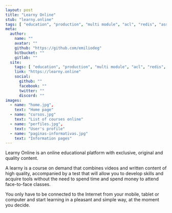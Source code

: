 ```yaml
---
layout: post
title: "Learny Online"
stub: "learny.online"
tags: [ "education", "production", "multi module", "acl", "redis", "assets manager", "social login", "phalcon 3x", "responsive design", "AWS", "Bootstrap", "startup" ]
meta:
  author:
    name: ""
    avatar: ""
    github: "https://github.com/emiliodeg"
    bitbucket: ""
    gitlab: ""
  site:
    tags: [ "education", "production", "multi module", "acl", "redis", "assets manager", "social login", "phalcon 3x", "responsive design", "AWS", "Bootstrap", "startup" ]
    link: "https://learny.online"
    social:
      github: ""
      facebook: ""
      twitter: ""
      discord: ""
images:
  - name: "home.jpg",
    text: "Home page"
  - name: "cursos.jpg"
    text: "List of courses online"
  - name: "perfiles.jpg",
    text: "User's profile"
  - name: "paginas-informativas.jpg"
    text: "Information pages"
---
```

Learny Online is an online educational platform with exclusive, original and quality content.

A learny is a course on demand that combines videos and written content of high quality, 
accompanied by a test that will allow you to develop skills and acquire tools without the 
need to spend time and spend money to attend face-to-face classes. 
<!--more-->
You only have to be 
connected to the Internet from your mobile, tablet or computer and start learning in a 
pleasant and simple way, at the moment you decide.
